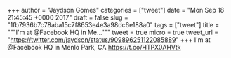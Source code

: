 
+++
author = "Jaydson Gomes"
categories = ["tweet"]
date = "Mon Sep 18 21:45:45 +0000 2017"
draft = false
slug = "1fb7936b7c78aba15c7f8653e4e3a98dc6e188a0"
tags = ["tweet"]
title = """I'm at @Facebook HQ in Me..."""
tweet = true
micro = true
tweet_url = "https://twitter.com/jaydson/status/909896251122085889"
+++
I'm at @Facebook HQ in Menlo Park, CA https://t.co/HTPX0AHVtk
